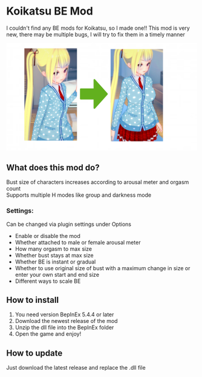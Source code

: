 # Koikatsu BE Mod
I couldn't find any BE mods for Koikatsu, so I made one!!
This mod is very new, there may be multiple bugs, I will try to fix them in a timely manner

![alt text](https://github.com/SynchronisedNerdism/KK_BE/blob/main/beshowcase.png?raw=true)

## What does this mod do?
Bust size of characters increases according to arousal meter and orgasm count</br>
Supports multiple H modes like group and darkness mode

### Settings:
Can be changed via plugin settings under Options
- Enable or disable the mod
- Whether attached to male or female arousal meter
- How many orgasm to max size
- Whether bust stays at max size
- Whether BE is instant or gradual
- Whether to use original size of bust with a maximum change in size or enter your own start and end size
- Different ways to scale BE


## How to install
1. You need version BepInEx 5.4.4 or later
2. Download the newest release of the mod
3. Unzip the dll file into the BepInEx folder
4. Open the game and enjoy!

## How to update
Just download the latest release and replace the .dll file

